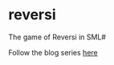# reversi
The game of Reversi in SML#


Follow the blog series [here](http://pzel.name/2023/07/16/Practical-ML-with-sml-sharp-review-chapter-1.html)
